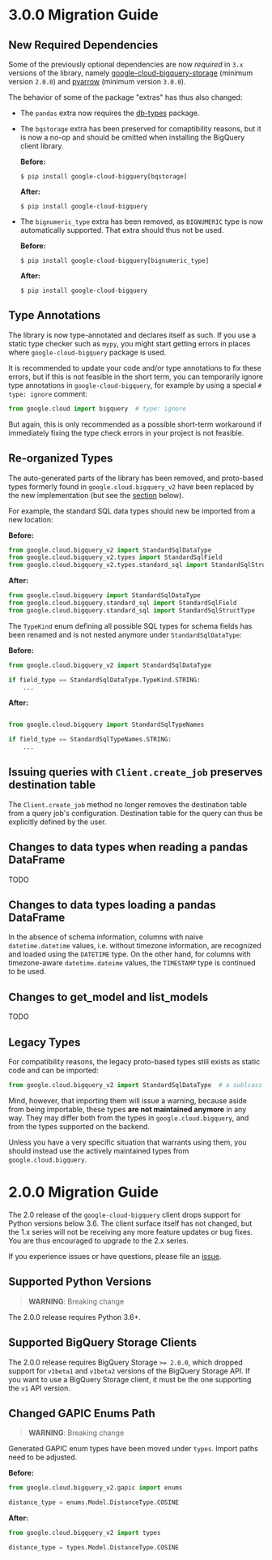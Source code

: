 <!--
Copyright 2020 Google LLC
Licensed under the Apache License, Version 2.0 (the "License");
you may not use this file except in compliance with the License.
You may obtain a copy of the License at
    https://www.apache.org/licenses/LICENSE-2.0
Unless required by applicable law or agreed to in writing, software
distributed under the License is distributed on an "AS IS" BASIS,
WITHOUT WARRANTIES OR CONDITIONS OF ANY KIND, either express or implied.
See the License for the specific language governing permissions and
limitations under the License.
-->

# 3.0.0 Migration Guide

## New Required Dependencies

Some of the previously optional dependencies are now *required* in `3.x` versions of the
library, namely
[google-cloud-bigquery-storage](https://pypi.org/project/google-cloud-bigquery-storage/)
(minimum version `2.0.0`) and [pyarrow](https://pypi.org/project/pyarrow/) (minimum
version `3.0.0`).

The behavior of some of the package "extras" has thus also changed:
 * The `pandas` extra now requires the [db-types](https://pypi.org/project/db-dtypes/)
   package.
 * The `bqstorage` extra has been preserved for comaptibility reasons, but it is now a
   no-op and should be omitted when installing the BigQuery client library.

   **Before:**
   ```
   $ pip install google-cloud-bigquery[bqstorage]
   ```

   **After:**
   ```
   $ pip install google-cloud-bigquery
   ```

 * The `bignumeric_type` extra has been removed, as `BIGNUMERIC` type is now
   automatically supported. That extra should thus not be used.

   **Before:**
   ```
   $ pip install google-cloud-bigquery[bignumeric_type]
   ```

   **After:**
   ```
   $ pip install google-cloud-bigquery
   ```


## Type Annotations

The library is now type-annotated and declares itself as such. If you use a static
type checker such as `mypy`, you might start getting errors in places where
`google-cloud-bigquery` package is used.

It is recommended to update your code and/or type annotations to fix these errors, but
if this is not feasible in the short term, you can temporarily ignore type annotations
in `google-cloud-bigquery`, for example by using a special `# type: ignore` comment:

```py
from google.cloud import bigquery  # type: ignore
```

But again, this is only recommended as a possible short-term workaround if immediately
fixing the type check errors in your project is not feasible.

## Re-organized Types

The auto-generated parts of the library has been removed, and proto-based types formerly
found in `google.cloud.bigquery_v2` have been replaced by the new implementation (but
see the [section](#legacy-types) below).

For example, the standard SQL data types should new be imported from a new location:

**Before:**
```py
from google.cloud.bigquery_v2 import StandardSqlDataType
from google.cloud.bigquery_v2.types import StandardSqlField
from google.cloud.bigquery_v2.types.standard_sql import StandardSqlStructType
```

**After:**
```py
from google.cloud.bigquery import StandardSqlDataType
from google.cloud.bigquery.standard_sql import StandardSqlField
from google.cloud.bigquery.standard_sql import StandardSqlStructType
```

The `TypeKind` enum defining all possible SQL types for schema fields has been renamed
and is not nested anymore under `StandardSqlDataType`:


**Before:**
```py
from google.cloud.bigquery_v2 import StandardSqlDataType

if field_type == StandardSqlDataType.TypeKind.STRING:
    ...
```

**After:**
```py

from google.cloud.bigquery import StandardSqlTypeNames

if field_type == StandardSqlTypeNames.STRING:
    ...
```


## Issuing queries with `Client.create_job` preserves destination table

The `Client.create_job` method no longer removes the destination table from a
query job's configuration. Destination table for the query can thus be
explicitly defined by the user.


## Changes to data types when reading a pandas DataFrame

TODO
## Changes to data types loading a pandas DataFrame

In the absence of schema information, columns with naive `datetime.datetime` values,
i.e. without timezone information, are recognized and loaded using the `DATETIME` type.
On the other hand, for columns with timezone-aware `datetime.dateime` values, the
`TIMESTAMP` type is continued to be used.

## Changes to get_model and list_models

TODO

<a name="legacy-types"></a>
## Legacy Types

For compatibility reasons, the legacy proto-based types still exists as static code
and can be imported:

```py
from google.cloud.bigquery_v2 import StandardSqlDataType  # a sublcass of proto.Message
```

Mind, however, that importing them will issue a warning, because aside from being
importable, these types **are not maintained anymore** in any way. They may differ both
from the types in `google.cloud.bigquery`, and from the types supported on the backend.

Unless you have a very specific situation that warrants using them, you should instead
use the actively maintained types from `google.cloud.bigquery`.


# 2.0.0 Migration Guide

The 2.0 release of the `google-cloud-bigquery` client drops support for Python
versions below 3.6. The client surface itself has not changed, but the 1.x series
will not be receiving any more feature updates or bug fixes. You are thus
encouraged to upgrade to the 2.x series.

If you experience issues or have questions, please file an
[issue](https://github.com/googleapis/python-bigquery/issues).


## Supported Python Versions

> **WARNING**: Breaking change

The 2.0.0 release requires Python 3.6+.


## Supported BigQuery Storage Clients

The 2.0.0 release requires BigQuery Storage `>= 2.0.0`, which dropped support
for `v1beta1` and `v1beta2` versions of the BigQuery Storage API. If you want to
use a BigQuery Storage client, it must be the one supporting the `v1` API version.


## Changed GAPIC Enums Path

> **WARNING**: Breaking change

Generated GAPIC enum types have been moved under `types`. Import paths need to be
adjusted.

**Before:**
```py
from google.cloud.bigquery_v2.gapic import enums

distance_type = enums.Model.DistanceType.COSINE
```

**After:**
```py
from google.cloud.bigquery_v2 import types

distance_type = types.Model.DistanceType.COSINE
```
